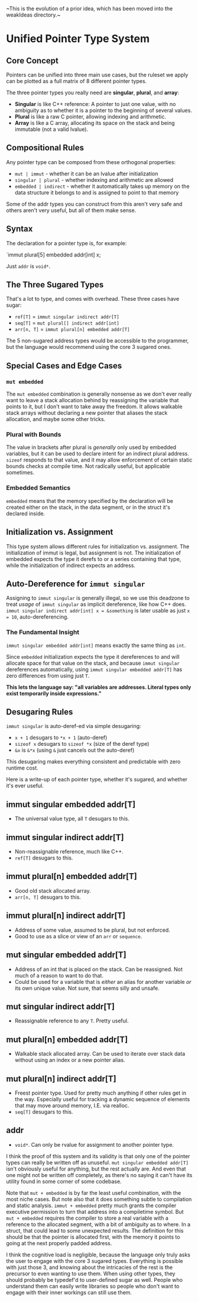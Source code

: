 ~This is the evolution of a prior idea, which has been moved into the weakIdeas directory.~

# Unified Pointer Type System

## Core Concept

Pointers can be unified into three main use cases, but the ruleset we apply can be plotted as a full matrix of 8 different pointer types.

The three pointer types you really need are **singular**, **plural**, and **array**:

- **Singular** is like C++ reference: A pointer to just one value, with no ambiguity as to whether it is a pointer to the beginning of several values.
- **Plural** is like a raw C pointer, allowing indexing and arithmetic.
- **Array** is like a C array, allocating its space on the stack and being immutable (not a valid lvalue).

## Compositional Rules

Any pointer type can be composed from these orthogonal properties:

- `mut | immut` - whether it can be an lvalue after initialization
- `singular | plural` - whether indexing and arithmetic are allowed
- `embedded | indirect` - whether it automatically takes up memory on the data structure it belongs to and is assigned to point to that memory

Some of the addr types you can construct from this aren't very safe and others aren't very useful, but all of them make sense.

## Syntax

The declaration for a pointer type is, for example:

`immut plural[5] embedded addr[int] x;


Just `addr` is `void*`.

## The Three Sugared Types

That's a lot to type, and comes with overhead. These three cases have sugar:

- `ref[T]` = `immut singular indirect addr[T]`
- `seq[T]` = `mut plural[] indirect addr[int]`
- `arr[n, T]` = `immut plural[n] embedded addr[T]`

The 5 non-sugared address types would be accessible to the programmer, but the language would recommend using the core 3 sugared ones.

## Special Cases and Edge Cases

### `mut embedded`

The `mut embedded` combination is generally nonsense as we don't ever really want to leave a stack allocation behind by reassigning the variable that points to it, but I don't want to take away the freedom. It allows walkable stack arrays without declaring a new pointer that aliases the stack allocation, and maybe some other tricks.

### Plural with Bounds

The value in brackets after plural is *generally* only used by embedded variables, but it can be used to declare intent for an indirect plural address. `sizeof` responds to that value, and it may allow enforcement of certain static bounds checks at compile time. Not radically useful, but applicable sometimes.

### Embedded Semantics

`embedded` means that the memory specified by the declaration will be created either on the stack, in the data segment, or in the struct it's declared inside.

## Initialization vs. Assignment

This type system allows different rules for initialization vs. assignment. The initialization of immut is legal, but assignment is not. The initialization of embedded expects the type it derefs to or a series containing that type, while the initialization of indirect expects an address.

## Auto-Dereference for `immut singular`

Assigning to `immut singular` is generally illegal, so we use this deadzone to treat *usage* of `immut singular` as implicit dereference, like how C++ does. `immut singular indirect addr[int] x = &something` is later usable as just `x = 10`, auto-dereferencing.

### The Fundamental Insight

`immut singular embedded addr[int]` means exactly the same thing as `int`.

Since `embedded` initialization expects the type it dereferences to and will allocate space for that value on the stack, and because `immut singular` dereferences automatically, using `immut singular embedded addr[T]` has zero differences from using just `T`.

**This lets the language say: "all variables are addresses. Literal types only exist temporarily inside expressions."**

## Desugaring Rules

`immut singular` is auto-deref-ed via simple desugaring:

- `x + 1` desugars to `*x + 1` (auto-deref)
- `sizeof x` desugars to `sizeof *x` (size of the deref type)
- `&x` is `&*x` (using `&` just cancels out the auto-deref)

This desugaring makes everything consistent and predictable with zero runtime cost.

Here is a write-up of each pointer type, whether it's sugared, and whether it's ever useful.

## immut singular embedded addr[T]
- The universal value type, all `T` desugars to this.
## immut singular indirect addr[T]
- Non-reassignable reference, much like C++.
- `ref[T]` desugars to this.
## immut plural[n] embedded addr[T]
- Good old stack allocated array.
- `arr[n, T]` desugars to this.
## immut plural[n] indirect addr[T]
- Address of some value, assumed to be plural, but not enforced.
- Good to use as a slice or view of an `arr` or `sequence`.
## mut singular embedded addr[T]
- Address of an int that is placed on the stack. Can be reassigned. Not much of a reason to want to do that.
- Could be used for a variable that is *either* an alias for another variable *or* its own unique value. Not sure, that seems silly and unsafe.
## mut singular indirect addr[T]
- Reassignable reference to any `T`. Pretty useful.
## mut plural[n] embedded addr[T]
- Walkable stack allocated array. Can be used to iterate over stack data without using an index or a new pointer alias.
## mut plural[n] indirect addr[T]
- Freest pointer type. Used for pretty much anything if other rules get in the way. Especially useful for tracking a dynamic sequence of elements that may move around memory, I.E. via realloc.
- `seq[T]` desugars to this.
## addr
- `void*`. Can only be rvalue for assignment to another pointer type.

I think the proof of this system and its validity is that only one of the pointer types can really be written off as unuseful. `mut singular embedded addr[T]` isn't obviously useful for anything, but the rest actually are. And even that one might not be written off completely, as there's no saying it can't have its utility found in some corner of some codebase.

Note that `mut + embedded` is by far the least useful combination, with the most niche cases. But note also that it does something subtle to compilation and static analysis. `immut + embedded` pretty much grants the compiler executive permission to turn that address into a compiletime symbol. But `mut + embedded` requires the compiler to store a real variable with a reference to the allocated segment, with a bit of ambiguity as to where. In a struct, that could lead to some unexpected results. The definition for this should be that the pointer is allocated first, with the memory it points to going at the next properly padded address.

I think the cognitive load is negligible, because the language only truly asks the user to engage with the core 3 sugared types. Everything is possible with just those 3, and knowing about the intricacies of the rest is the precursor to even wanting to use them. When using other types, they should probably be typedef'd to user-defined sugar as well. People who understand them can easily write libraries so people who don't want to engage with their inner workings can still use them.


